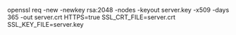 openssl req -new -newkey rsa:2048 -nodes -keyout server.key -x509 -days 365 -out server.crt
HTTPS=true SSL_CRT_FILE=server.crt SSL_KEY_FILE=server.key 